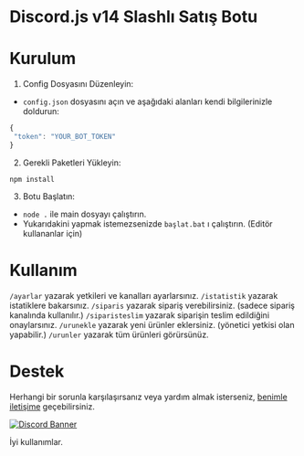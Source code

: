 # Discord.js v14 Slashlı Satış Botu

# Kurulum
1. Config Dosyasını Düzenleyin:
 * ``config.json`` dosyasını açın ve aşağıdaki alanları kendi bilgilerinizle doldurun:
 ```js
{
  "token": "YOUR_BOT_TOKEN"
}
```

2. Gerekli Paketleri Yükleyin:
```
npm install
```

3. Botu Başlatın:

- ``node .`` ile main dosyayı çalıştırın.
- Yukarıdakini yapmak istemezsenizde ``başlat.bat`` ı çalıştırın. (Editör kullananlar için)

# Kullanım
``/ayarlar`` yazarak yetkileri ve kanalları ayarlarsınız.
``/istatistik`` yazarak istatiklere bakarsınız.
``/siparis`` yazarak sipariş verebilirsiniz. (sadece sipariş kanalında kullanılır.)
``/siparisteslim`` yazarak siparişin teslim edildiğini onaylarsınız.
``/urunekle``  yazarak yeni ürünler eklersiniz. (yönetici yetkisi olan yapabilir.)
``/urunler`` yazarak tüm ürünleri görürsünüz.

# Destek
Herhangi bir sorunla karşılaşırsanız veya yardım almak isterseniz, [benimle iletişime](https://discord.com/users/337545269845688361) geçebilirsiniz.


[![Discord Banner](https://api.weblutions.com/discord/invite/bdfd/)](https://discord.gg/bdfd)

İyi kullanımlar.